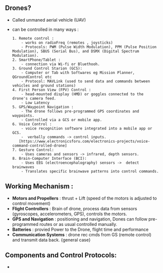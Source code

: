 ## Drones?
 - Called unmaned aerial vehicle (UAV)
 - can be controlled in many ways :
   
       1. Remote control :
           - works on radioFreq (remotes , joysticks)
           - Protocols: PWM (Pulse Width Modulation), PPM (Pulse Position Modulation), SBUS (Serial Bus), and DSMX (Digital Spectrum Modulation).
       2. SmartPhone/Tablet :
           - connection via Wi-fi or Bluethooh.
       3. Ground Control Starion (GCS):
           - Computer or Tab with Softwares eg Mission Planner, QGroundControl etc
           - Protocol: MAVLink (used to send data and commands between vehicles and ground stations)
       4. First Person View (FPV) Control :
           - head-mounted display (HMD) or goggles connected to the drone's camera feed.
           - Low Latency
       5. GPS/Waypoint Navigation :
           - The drone follows pre-programmed GPS coordinates and waypoints.
           - Controlled via a GCS or mobile app.
       6. Voice Control :
           - voice recognition software integrated into a mobile app or GCS.
           -  verbally commands -> control inputs.
          [https://www.electronicsforu.com/electronics-projects/voice-command-controlled-drone]
       7. Gesture Control:
           - Uses cameras and sensors -> infrared, depth sensors.
       8. Brain-Computer Interface (BCI):
           - Uses EEG (electroencephalography) sensors ->  detect brainwaves
           - Translates specific brainwave patterns into control commands.
## Working Mechanism : 
  - **Motors and Propellers** : thrust + Lift (speed of the motors is adjusted to control movement)
  - **Flight Controllers** : Brain of drone, process data from sensors (gyroscopes, accelerometers, GPS), controls the motors.
  - **GPS and Navigation** : positioning and navigation, Dones can  follow pre-programmed routes or as usual controlled manually.
  - **Batteries** : provied Power to the Drone, flight time and performance
  - **Communication Systems** : drone rec cmds from GS (remote control) and transmit data back. {general case}

## Components and Control Protocols:
  - 

